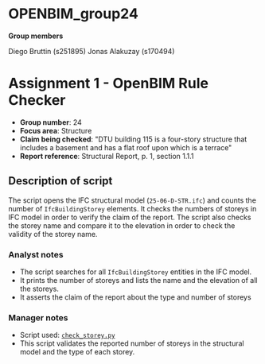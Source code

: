 # OPENBIM_group24

**Group members**

Diego Bruttin  (s251895)
Jonas Alakuzay (s170494)

# Assignment 1 - OpenBIM Rule Checker

- **Group number**: 24
- **Focus area**: Structure
- **Claim being checked**: "DTU building 115 is a four-story structure that includes a basement
and has a flat roof upon which is a terrace"
- **Report reference**: Structural Report, p. 1, section 1.1.1

## Description of script
The script opens the IFC structural model (`25-06-D-STR.ifc`) and counts the number of `IfcBuildingStorey` elements. It checks the numbers of storeys in IFC model in order to verify the claim of the report. The script also checks the storey name and compare it to the elevation in order to check the validity of the storey name.

### Analyst notes
- The script searches for all `IfcBuildingStorey` entities in the IFC model.  
- It prints the number of storeys and lists the name and the elevation of all the storeys.
- It asserts the claim of the report about the type and number of storeys  

### Manager notes
- Script used: [`check_storey.py`](./check_storey.py)  
- This script validates the reported number of storeys in the structural model and the type of each storey.

